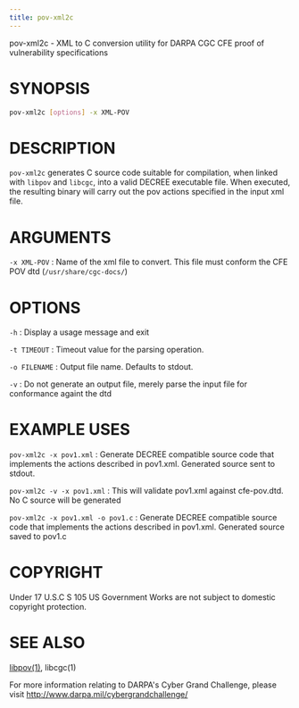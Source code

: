 ```yaml
---
title: pov-xml2c
---
```

pov-xml2c - XML to C conversion utility for DARPA CGC CFE proof of vulnerability specifications

# SYNOPSIS

~~~ sh
pov-xml2c [options] -x XML-POV
~~~

# DESCRIPTION

`pov-xml2c` generates C source code suitable for compilation, when linked with `libpov` and `libcgc`, into a valid DECREE executable file. When executed, the resulting binary will carry out the pov actions specified in the input xml file.

# ARGUMENTS

`-x XML-POV`
:   Name of the xml file to convert. This file must conform the CFE POV dtd (`/usr/share/cgc-docs/`)

# OPTIONS

`-h`
:   Display a usage message and exit

`-t TIMEOUT`
:   Timeout value for the parsing operation.

`-o FILENAME`
:   Output file name. Defaults to stdout.

`-v`
:   Do not generate an output file, merely parse the input file for conformance againt the dtd

# EXAMPLE USES

`pov-xml2c -x pov1.xml`
: Generate DECREE compatible source code that implements the actions described in pov1.xml. Generated source sent to stdout.

`pov-xml2c -v -x pov1.xml`
: This will validate pov1.xml against cfe-pov.dtd. No C source will be generated

`pov-xml2c -x pov1.xml -o pov1.c`
: Generate DECREE compatible source code that implements the actions described in pov1.xml. Generated source saved to pov1.c

# COPYRIGHT

Under 17 U.S.C S 105 US Government Works are not subject to domestic copyright protection.

# SEE ALSO

[libpov(1)](/libpov/libpov/),
libcgc(1)

For more information relating to DARPA's Cyber Grand Challenge, please visit <http://www.darpa.mil/cybergrandchallenge/>
